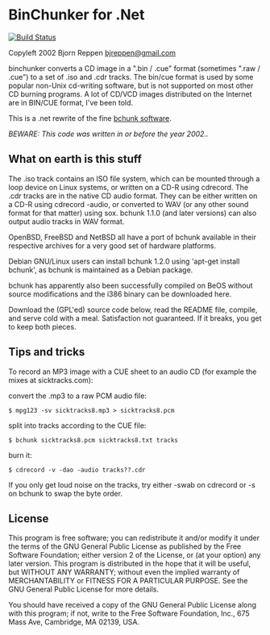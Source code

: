 ﻿# BinChunker for .Net
[![Build Status](https://travis-ci.org/Mashi/binchunk.svg?branch=master)](https://travis-ci.org/Mashi/binchunk)

Copyleft 2002 Bjorn Reppen <bjreppen@gmail.com>

binchunker converts a CD image in a ".bin / .cue" format (sometimes ".raw / .cue") to a set of .iso and .cdr tracks. The bin/cue format is used by some popular non-Unix cd-writing software, but is not supported on most other CD burning programs. A lot of CD/VCD images distributed on the Internet are in BIN/CUE format, I've been told.

This is a .net rewrite of the fine [bchunk software](http://he.fi/bchunk/).

*BEWARE: This code was written in or before the year 2002..*

## What on earth is this stuff

The .iso track contains an ISO file system, which can be mounted through a loop device on Linux systems, or written on a CD-R using cdrecord. The .cdr tracks are in the native CD audio format. They can be either written on a CD-R using cdrecord -audio, or converted to WAV (or any other sound format for that matter) using sox. bchunk 1.1.0 (and later versions) can also output audio tracks in WAV format.

OpenBSD, FreeBSD and NetBSD all have a port of bchunk available in their respective archives for a very good set of hardware platforms.

Debian GNU/Linux users can install bchunk 1.2.0 using 'apt-get install bchunk', as bchunk is maintained as a Debian package.

bchunk has apparently also been successfully compiled on BeOS without source modifications and the i386 binary can be downloaded here.

Download the (GPL'ed) source code below, read the README file, compile, and serve cold with a meal. Satisfaction not guaranteed. If it breaks, you get to keep both pieces.

## Tips and tricks

To record an MP3 image with a CUE sheet to an audio CD (for example the mixes at sicktracks.com):

convert the .mp3 to a raw PCM audio file:

`$ mpg123 -sv sicktracks8.mp3 > sicktracks8.pcm`

split into tracks according to the CUE file:

`$ bchunk sicktracks8.pcm sicktracks8.txt tracks`

burn it:

`$ cdrecord -v -dao -audio tracks??.cdr`

If you only get loud noise on the tracks, try either -swab on cdrecord or -s on bchunk to swap the byte order.

## License

This program is free software; you can redistribute it and/or modify it under the terms of the GNU General Public License as published by the Free Software Foundation; either version 2 of the License, or (at your option) any later version.
This program is distributed in the hope that it will be useful, but WITHOUT ANY WARRANTY; without even the implied warranty of MERCHANTABILITY or FITNESS FOR A PARTICULAR PURPOSE. See the GNU General Public License for more details.

You should have received a copy of the GNU General Public License along with this program; if not, write to the Free Software Foundation, Inc., 675 Mass Ave, Cambridge, MA 02139, USA.
